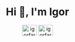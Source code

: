 <h1 align="center">Hi 👋, I'm Igor</h1>

<p align="center">
<a href="https://twitter.com/igorfarau" target="blank"><img align="center" src="https://raw.githubusercontent.com/rahuldkjain/github-profile-readme-generator/master/src/images/icons/Social/twitter.svg" alt="igorfarau" height="30" width="40" /></a>
<a href="https://instagram.com/igorfarau" target="blank"><img align="center" src="https://raw.githubusercontent.com/rahuldkjain/github-profile-readme-generator/master/src/images/icons/Social/instagram.svg" alt="igorfarau" height="30" width="40" /></a>
</p>



<!---
igorfarau/igorfarau is a ✨ special ✨ repository because its `README.md` (this file) appears on your GitHub profile.
You can click the Preview link to take a look at your changes.
--->
